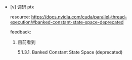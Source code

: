 * [v] 调研 ptx

    resource: <https://docs.nvidia.com/cuda/parallel-thread-execution/#banked-constant-state-space-deprecated>

    feedback:

    1. 目前看到

        5.1.3.1. Banked Constant State Space (deprecated)